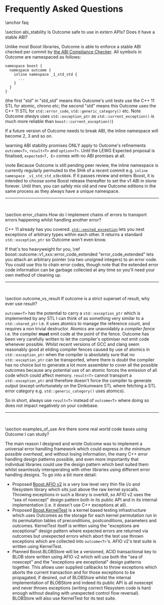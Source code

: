 # Frequently Asked Questions
\anchor faq

\section abi_stability Is Outcome safe to use in extern APIs? Does it have a stable ABI?

Unlike most Boost libraries, Outcome is able to enforce a stable ABI checked per commit by
<a href="https://lvc.github.io/abi-compliance-checker/">the ABI Compliance Checker</a>.
All symbols in Outcome are namespaced as follows:

~~~{.cpp}
namespace boost {
  namespace outcome {
    inline namespace _1_std_std {
      ...
    }
  }
}
~~~

(the first "std" in "std_std" means this Outcome's unit tests use the C++ 11 STL for atomic,
chrono etc; the second "std" means this Outcome uses the C++ 11 STL for `std::error_code`,
`std::generic_category()` etc. Note Outcome *always* uses `std::exception_ptr` as
`std::current_exception()` is much more reliable than `boost::current_exception()`)

If a future version of Outcome needs to break ABI, the inline namespace will become 2, 3
and so on.

\warning ABI stability promises ONLY apply to Outcome's refinements `outcome<T>`, `result<T>` and
`option<T>`. Until the LEWG Expected proposal is finalised, `expected<T, E>` comes with no
ABI promises at all.

\note Because Outcome is still pending peer review, the inline namespace is currently
regularly permuted to the SHA of a recent commit e.g. `inline namespace _v1_std_std_e3bc60d4`.
If it passes review and enters Boost, it is intended to choose some Boost release thereafter
to set the v1 ABI in stone forever. Until then, you can safely mix old and new Outcome
editions in the same process as they always have a unique namespace.


<hr><br>

\section error_chains How do I implement chains of errors to transport errors happening whilst handling another error?

C++ 11 already has you covered. <a href="http://en.cppreference.com/w/cpp/error/nested_exception">`std::nested_exception`</a>
lets you nest exceptions of arbitrary types within each other. It returns a standard `std::exception_ptr`
so Outcome won't even know.

If that's too heavyweight for you, \ref boost::outcome::v1_xxx::error_code_extended "error_code_extended"
lets you attach an arbitrary pointer (via two unsigned integers) to an error code. You could use this to
chain error codes, though note that the extended error code information can be garbage collected at any time
so you'll need your own method of cleaning up. 


<hr><br>

\section outcome_vs_result If outcome<T> is a strict superset of result<T>, why ever use result<T>?

`outcome<T>` has the potential to carry a `std::exception_ptr` which is implemented
by any STL I can think of as something very similar to a `std::shared_ptr` i.e. it
uses atomics to manage the reference count, and requires a non trivial destructor. Atomics are unavoidably a *compiler fence*
i.e. the compiler **must** emit code at the point of the fence. Outcome has been
very carefully written to let the compiler's optimiser *not* emit code whenever possible. Whilst recent versions of GCC and clang seem
reasonably good at eliding compiler fences caused by use of atomics in `std::exception_ptr`
when the compiler is absolutely sure that no `std::exception_ptr` can be transported,
where there is doubt the compiler has no choice but to generate a lot more assembler
to cover all the possible outcomes because any potential use of an atomic forces the
emission of all code which could affect memory.
`result<T>` cannot transport a `std::exception_ptr` and therefore doesn't force the
compiler to generate output (except unfortunately on the Dinkumware STL where fetching
a STL error category e.g. `std::generic_category()` uses atomics).

So in short, always use `result<T>` instead of `outcome<T>` where doing so does not
impact negatively on your codebase.


<hr><br>

\section examples_of_use Are there some real world code bases using Outcome I can study?

The main reason I designed and wrote
Outcome was to implement a universal error handling framework which could express *in the
minimum possible overhead*, and without losing information, the many C++ error handling design patterns possible, and even
more importantly that individual libraries could use the design pattern which best suited
them whilst seamlessly interoperating with other libraries using different error handling
designs. To go into a bit more detail:
* Proposed <a href="https://ned14.github.io/boost.afio/">Boost.AFIO v2</a> is a very low
level very thin file i/o and filesystem library which sits just above the raw kernel syscalls.
Throwing exceptions in such a library is overkill, so AFIO v2 uses the "sea of noexcept"
design pattern both in its public API and in its internal implementation (i.e. it doesn't
use C++ exceptions at all).
* Proposed <a href="https://github.com/ned14/boost.kerneltest">Boost.KernelTest</a> is a
kernel based testing infrastructure which uses Outcomes as the storage for each kernel
permutation run in its permutation tables of preconditions, postconditions, parameters
and outcomes. KernelTest itself is written using the
"exceptions are exceptional" design pattern where expected errors are returned via
outcomes but unexpected errors which abort the test use thrown exceptions which are
collected into `outcome<T>`'s. AFIO v2's test suite is written using KernelTest.
* Planned Boost.BLOBStore will be a versioned, ACID transactional key to BLOB store written
using AFIO v2 which will use both the "sea of noexcept" and the "exceptions are exceptional"
design patterns together. This allows user supplied callbacks to throw exceptions which aborts
the current transaction and for those exceptions to be propagated, if desired, out of BLOBStore
whilst the internal implementation of BLOBStore and indeed its public API is all noexcept
and never throws exceptions (writing correct filesystem code is hard enough without dealing
with unexpected control flow reversal). BLOBStore will also use KernelTest for its test suite.

